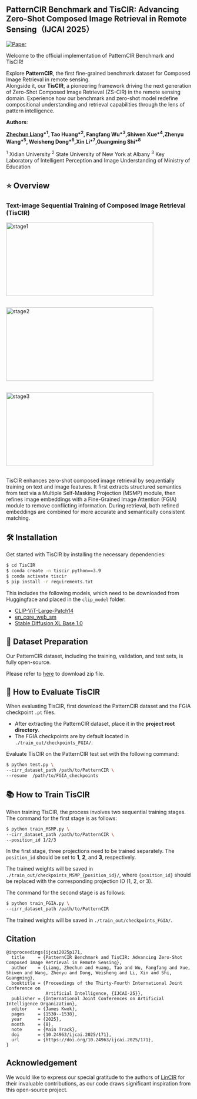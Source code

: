 ## PatternCIR Benchmark and TisCIR: Advancing Zero-Shot Composed Image Retrieval in Remote Sensing（IJCAI 2025）


[![Paper](https://img.shields.io/badge/Paper-PDF-b31b1b.svg)](https://www.ijcai.org/proceedings/2025/0171.pdf)




Welcome to the official implementation of PatternCIR Benchmark and TisCIR!



Explore **PatternCIR**, the first fine-grained benchmark dataset for Composed Image Retrieval in remote sensing.   
Alongside it, our **TisCIR**, a pioneering framework driving the next generation of Zero-Shot Composed Image Retrieval (ZS-CIR) in the remote sensing domain. Experience how our benchmark and zero-shot model redefine compositional understanding and retrieval capabilities through the lens of pattern intelligence.


**Authors**: 

**[Zhechun Liang](https://github.com/captainhvs)\*<sup>1</sup>, Tao Huang\*<sup>2</sup>, Fangfang Wu\*<sup>3</sup>,Shiwen Xue\*<sup>4</sup>,Zhenyu Wang\*<sup>5</sup>, Weisheng Dong\*<sup>6</sup>,Xin Li\*<sup>7</sup>,Guangming Shi\*<sup>8</sup>**

<sup>1</sup> Xidian University <sup>2</sup> State University of New York at Albany <sup>3</sup> Key Laboratory of Intelligent Perception and Image Understanding of Ministry of Education


## ⭐ Overview



### Text-image Sequential Training of Composed Image Retrieval (TisCIR)

<img width="400" height="200" alt="stage1" src="https://github.com/user-attachments/assets/94c00e10-74fa-4917-8d7d-159e7af6b4e7" /><br><br>

<img width="400" height="200" alt="stage2" src="https://github.com/user-attachments/assets/293371a3-4f9c-4850-8ea1-01ccb9d66179" /><br><br>

<img width="400" height="200" alt="stage3" src="https://github.com/user-attachments/assets/01df7152-665c-4e9d-90fb-2f77137f234b" /><br><br>

TisCIR enhances zero-shot composed image retrieval by sequentially training on text and image features. It first extracts structured semantics from text via a Multiple Self-Masking Projection (MSMP) module, then refines image embeddings with a Fine-Grained Image Attention (FGIA) module to remove conflicting information. During retrieval, both refined embeddings are combined for more accurate and semantically consistent matching.



## 🛠️ Installation
Get started with TisCIR by installing the necessary dependencies:

```bash
$ cd TisCIR
$ conda create -n tiscir python==3.9
$ conda activate tiscir
$ pip install -r requirements.txt
```

This includes the following models, which need to be downloaded from Huggingface and placed in the `clip_model` folder:  

- [CLIP-ViT-Large-Patch14](https://huggingface.co/openai/clip-vit-large-patch14)  
- [en_core_web_sm](https://huggingface.co/spacy/en_core_web_sm)  
- [Stable Diffusion XL Base 1.0](https://huggingface.co/stabilityai/stable-diffusion-xl-base-1.0)



## 📂 Dataset Preparation

Our PatternCIR dataset, including the training, validation, and test sets, is fully open-source.

Please refer to [here](https://1drv.ms/u/c/3181ea346496e56a/EWKxCKAC8kxBjnRvcMfU4bMBWIkx4KtHRy7_q1R9suYE3A?e=O7inh2) to download zip file.


## 💯 How to Evaluate TisCIR


When evaluating TisCIR, first download the PatternCIR dataset and the FGIA checkpoint `.pt` files.  

- After extracting the PatternCIR dataset, place it in the **project root directory**.  
- The FGIA checkpoints are by default located in `./train_out/checkpoints_FGIA/`.


Evaluate TisCIR on the PatternCIR test set with the following command:


```bash
$ python test.py \
--cirr_dataset_path /path/to/PatternCIR \
--resume  /path/to/FGIA_checkpoints
```


## 📚 How to Train TisCIR


When training TisCIR, the process involves two sequential training stages. The command for the first stage is as follows:

```bash
$ python train_MSMP.py \
--cirr_dataset_path /path/to/PatternCIR \
--position_id 1/2/3
```
In the first stage, three projections need to be trained separately. The `position_id` should be set to **1**, **2**, and **3**, respectively.

The trained weights will be saved in `./train_out/checkpoints_MSMP_{position_id}/`, where `{position_id}` should be replaced with the corresponding projection ID (1, 2, or 3).

The command for the second stage is as follows:
```bash
$ python train_FGIA.py \
--cirr_dataset_path /path/to/PatternCIR 
```
The trained weights will be saved in `./train_out/checkpoints_FGIA/`.


## Citation

```
@inproceedings{ijcai2025p171,
  title     = {PatternCIR Benchmark and TisCIR: Advancing Zero-Shot Composed Image Retrieval in Remote Sensing},
  author    = {Liang, Zhechun and Huang, Tao and Wu, Fangfang and Xue, Shiwen and Wang, Zhenyu and Dong, Weisheng and Li, Xin and Shi, Guangming},
  booktitle = {Proceedings of the Thirty-Fourth International Joint Conference on
               Artificial Intelligence, {IJCAI-25}},
  publisher = {International Joint Conferences on Artificial Intelligence Organization},
  editor    = {James Kwok},
  pages     = {1530--1538},
  year      = {2025},
  month     = {8},
  note      = {Main Track},
  doi       = {10.24963/ijcai.2025/171},
  url       = {https://doi.org/10.24963/ijcai.2025/171},
}
```


## Acknowledgement
We would like to express our special gratitude to the authors of [LinCIR](https://github.com/navervision/lincir) for their invaluable contributions, as our code draws significant inspiration from this open-source project.


